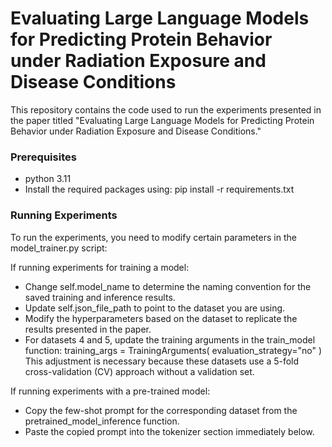 # Evaluating Large Language Models for Predicting Protein Behavior under Radiation Exposure and Disease Conditions

This repository contains the code used to run the experiments presented in the paper titled "Evaluating Large Language Models for Predicting Protein Behavior under Radiation Exposure and Disease Conditions."

### Prerequisites
- python 3.11
- Install the required packages using: pip install -r requirements.txt

### Running Experiments
To run the experiments, you need to modify certain parameters in the model_trainer.py script:

If running experiments for training a model:
- Change self.model_name to determine the naming convention for the saved training and inference results.
- Update self.json_file_path to point to the dataset you are using.
- Modify the hyperparameters based on the dataset to replicate the results presented in the paper.
- For datasets 4 and 5, update the training arguments in the train_model function:
training_args = TrainingArguments(
    evaluation_strategy="no"
)
This adjustment is necessary because these datasets use a 5-fold cross-validation (CV) approach without a validation set.

If running experiments with a pre-trained model:
- Copy the few-shot prompt for the corresponding dataset from the pretrained_model_inference function.
- Paste the copied prompt into the tokenizer section immediately below.
